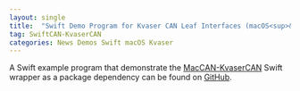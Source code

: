 ```yaml
---
layout: single
title:  "Swift Demo Program for Kvaser CAN Leaf Interfaces (macOS<sup>&reg;</sup>)"
tag: SwiftCAN-KvaserCAN
categories: News Demos Swift macOS Kvaser
---
```

A Swift example program that demonstrate the [MacCAN-KvaserCAN](/drivers/KvaserCAN/) Swift wrapper as a package dependency can be found on [GitHub](https://github.com/mac-can/KvaserCAN-SwiftCAN).
